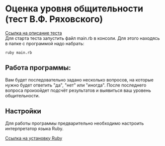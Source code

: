 # Оценка уровня общительности (тест В.Ф. Ряховского)
[Ссылка на описание теста](http://psylist.net/praktikum/00003.htm)  
Для старта теста запустить файл main.rb в консоли. Для этого находясь в папке с программой надо набрать:
    
    ruby main.rb
    
## Работа программы:
Вам будет последовательно задано несколько вопросов, на которые нужно будет ответить "да", "нет" или "иногда". После последнего вопроса произойдет подсчёт результатов и выявиться ваш уровень общительности.

## Настройки
Для работы программы предварительно необходимо настроить интерпретатор языка Ruby.

[Ссылка на установку Ruby](https://www.ruby-lang.org/ru/documentation/installation/)
